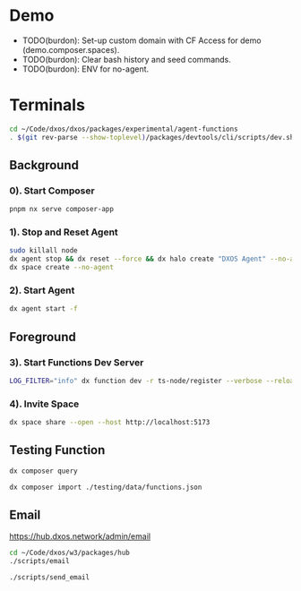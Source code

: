 # Demo

- TODO(burdon): Set-up custom domain with CF Access for demo (demo.composer.spaces).
- TODO(burdon): Clear bash history and seed commands.
- TODO(burdon): ENV for no-agent.

# Terminals

```bash
cd ~/Code/dxos/dxos/packages/experimental/agent-functions
. $(git rev-parse --show-toplevel)/packages/devtools/cli/scripts/dev.sh
```

## Background

### 0). Start Composer

```bash
pnpm nx serve composer-app
```

### 1). Stop and Reset Agent

```bash
sudo killall node
dx agent stop && dx reset --force && dx halo create "DXOS Agent" --no-agent && dx halo identity --no-agent
dx space create --no-agent
```

### 2). Start Agent

```bash
dx agent start -f
```

## Foreground

### 3). Start Functions Dev Server

```bash
LOG_FILTER="info" dx function dev -r ts-node/register --verbose --reload
```

### 4). Invite Space

```bash
dx space share --open --host http://localhost:5173
```

## Testing Function

```bash
dx composer query
```

```bash
dx composer import ./testing/data/functions.json
```

## Email

https://hub.dxos.network/admin/email

```bash
cd ~/Code/dxos/w3/packages/hub
./scripts/email

./scripts/send_email
```
